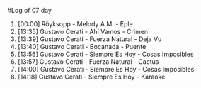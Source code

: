 #Log of 07 day

1. [00:00] Röyksopp - Melody A.M. - Eple
1. [13:35] Gustavo Cerati - Ahí Vamos - Crimen
1. [13:39] Gustavo Cerati - Fuerza Natural - Deja Vu
1. [13:40] Gustavo Cerati - Bocanada - Puente
1. [13:56] Gustavo Cerati - Siempre Es Hoy - Cosas Imposibles
1. [13:57] Gustavo Cerati - Fuerza Natural - Cactus
1. [14:00] Gustavo Cerati - Siempre Es Hoy - Cosas Imposibles
1. [14:18] Gustavo Cerati - Siempre Es Hoy - Karaoke
